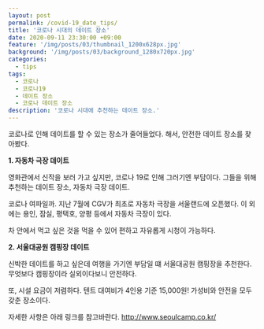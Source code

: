 ```yaml
---
layout: post
permalink: /covid-19_date_tips/
title: '코로나 시대의 데이트 장소'
date: 2020-09-11 23:30:00 +09:00
feature: '/img/posts/03/thumbnail_1200x628px.jpg'
background: '/img/posts/03/background_1280x720px.jpg'
categories:
  - tips
tags:
  - 코로나
  - 코로나19
  - 데이트 장소
  - 코로나 데이트 장소
description: '코로나 시대에 추천하는 데이트 장소.'
---
```


코로나로 인해 데이트를 할 수 있는 장소가 줄어들었다.
해서, 안전한 데이트 장소를 찾아봤다.

**1. 자동차 극장 데이트**

영화관에서 신작을 보러 가고 싶지만, 코로나 19로 인해 그러기엔 부담이다.
그들을 위해 추천하는 데이트 장소, 자동차 극장 데이트.

코로나 여파일까. 지난 7월에 CGV가 최초로 자동차 극장을 서울랜드에 오픈했다.
이 외에는 용인, 잠실, 평택호, 양평 등에서 자동차 극장이 있다.

차 안에서 먹고 싶은 것을 먹을 수 있어 편하고 자유롭게 시청이 가능하다.



**2. 서울대공원 캠핑장 데이트**

신박한 데이트를 하고 싶은데 여행을 가기엔 부담일 떄 서울대공원 캠핑장을 추천한다.
무엇보다 캠핑장이라 실외이다보니 안전하다.

또, 시설 요금이 저렴하다.
텐트 대여비가 4인용 기준 15,000원!
가성비와 안전을 모두 갖춘 장소이다.

자세한 사항은 아래 링크를 참고바란다.
http://www.seoulcamp.co.kr/
